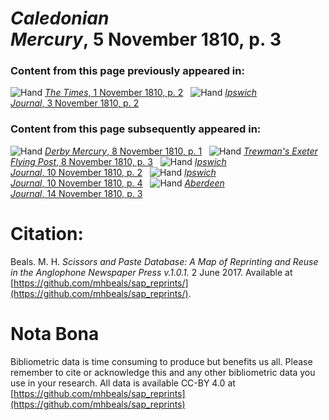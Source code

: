 # *Caledonian Mercury*, 5 November 1810, p. 3  
  
### Content from this page previously appeared in:  
![Hand](http://scissorsandpaste.net/wp-content/uploads/2017/06/smallhandpointer.png) [*The Times*, 1 November 1810, p. 2](https://mhbeals.github.io/sap_html/The-Times/The-Times-1-November-1810-p-2)  
![Hand](http://scissorsandpaste.net/wp-content/uploads/2017/06/smallhandpointer.png) [*Ipswich Journal*, 3 November 1810, p. 2](https://mhbeals.github.io/sap_html/Ipswich-Journal/Ipswich-Journal-3-November-1810-p-2)  
  
### Content from this page subsequently appeared in:  
![Hand](http://scissorsandpaste.net/wp-content/uploads/2017/06/smallhandpointer.png) [*Derby Mercury*, 8 November 1810, p. 1](https://mhbeals.github.io/sap_html/Derby-Mercury/Derby-Mercury-8-November-1810-p-1)  
![Hand](http://scissorsandpaste.net/wp-content/uploads/2017/06/smallhandpointer.png) [*Trewman's Exeter Flying Post*, 8 November 1810, p. 3](https://mhbeals.github.io/sap_html/Trewman's-Exeter-Flying-Post/Trewman's-Exeter-Flying-Post-8-November-1810-p-3)  
![Hand](http://scissorsandpaste.net/wp-content/uploads/2017/06/smallhandpointer.png) [*Ipswich Journal*, 10 November 1810, p. 2](https://mhbeals.github.io/sap_html/Ipswich-Journal/Ipswich-Journal-10-November-1810-p-2)  
![Hand](http://scissorsandpaste.net/wp-content/uploads/2017/06/smallhandpointer.png) [*Ipswich Journal*, 10 November 1810, p. 4](https://mhbeals.github.io/sap_html/Ipswich-Journal/Ipswich-Journal-10-November-1810-p-4)  
![Hand](http://scissorsandpaste.net/wp-content/uploads/2017/06/smallhandpointer.png) [*Aberdeen Journal*, 14 November 1810, p. 3](https://mhbeals.github.io/sap_html/Aberdeen-Journal/Aberdeen-Journal-14-November-1810-p-3)  


# Citation: 

Beals. M. H. *Scissors and Paste Database: A Map of Reprinting and Reuse in the Anglophone Newspaper Press v.1.0.1.* 2 June 2017. Available at [https://github.com/mhbeals/sap_reprints/](https://github.com/mhbeals/sap_reprints/). 

# Nota Bona

Bibliometric data is time consuming to produce but benefits us all. Please remember to cite or acknowledge this and any other bibliometric data you use in your research. All data is available CC-BY 4.0 at [https://github.com/mhbeals/sap_reprints](https://github.com/mhbeals/sap_reprints)